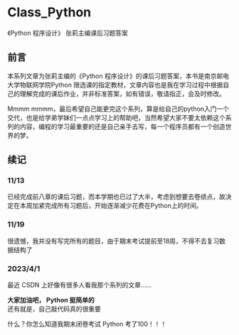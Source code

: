# Class_Python

《Python 程序设计》 张莉主编课后习题答案

## 前言

本系列文章为张莉主编的《Python 程序设计》的课后习题答案，本书是南京邮电大学物联网学院Python
限选课的指定教材，文章内容也是我在学习过程中根据自己的理解完成的课后作业，并非标准答案，如有错误，敬请指正，会及时修改。

Mmmm mmmm，最后希望自己能更完这个系列，算是给自己的python入门一个交代，也是给学弟学妹们一点点学习上的帮助吧，当然希望大家不要太依赖这个系列的内容，编程的学习最重要的还是自己亲手去写，每一个程序员都有一个创造世界的梦。

## 续记

### 11/13
已经完成前八章的课后习题，而本学期也已过了大半，考虑到想要去卷绩点，故决定在本周加紧完成所有习题后，开始逐渐减少花费在Python上的时间。
### 11/19
很遗憾，我并没有写完所有的题目，由于期末考试提前至18周，不得不去复习数据结构了 

### 2023/4/1
最近 CSDN 上好像有很多人看我那个系列的文章……

**大家加油吧， Python 挺简单的**\
还有就是，自己敲代码真的很重要

什么？你怎么知道我期末闭卷考试 Python 考了100！！！
